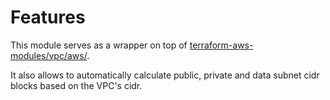 # Features

This module serves as a wrapper on top of [terraform-aws-modules/vpc/aws/](https://registry.terraform.io/modules/terraform-aws-modules/vpc/aws/latest).

It also allows to automatically calculate public, private and data subnet cidr blocks based on the VPC's cidr.
